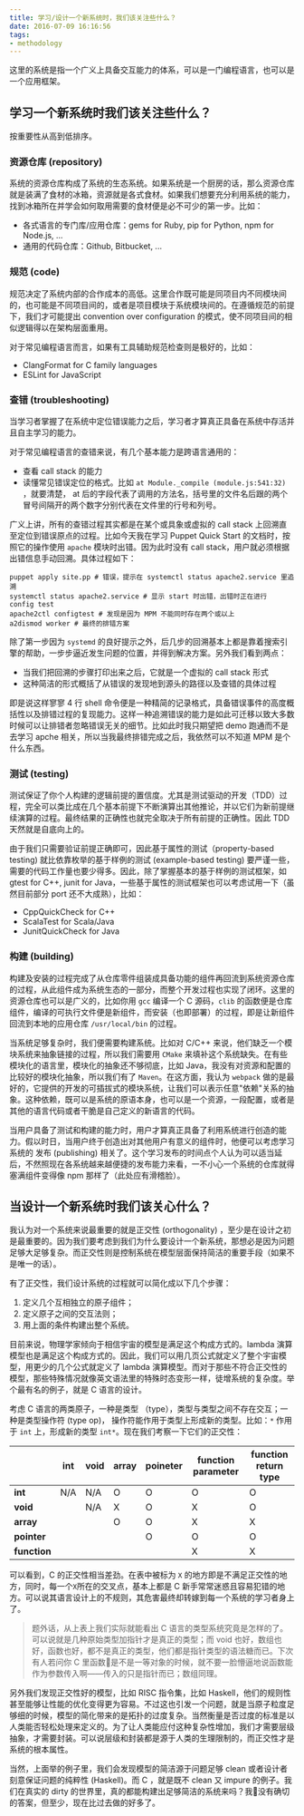 ```yaml
---
title: 学习/设计一个新系统时，我们该关注些什么？
date: 2016-07-09 16:16:56
tags:
- methodology
---
```


这里的系统是指一个广义上具备交互能力的体系，可以是一门编程语言，也可以是一个应用框架。


## 学习一个新系统时我们该关注些什么？

按重要性从高到低排序。

### 资源仓库 (repository)

系统的资源仓库构成了系统的生态系统。如果系统是一个厨房的话，那么资源仓库就是装满了食材的冰箱，资源就是各式食材。如果我们想要充分利用系统的能力，找到冰箱所在并学会如何取用需要的食材便是必不可少的第一步。比如：

- 各式语言的专门库/应用仓库：gems for Ruby, pip for Python, npm for Node.js, ...
- 通用的代码仓库：Github, Bitbucket, ...

<!-- more -->

### 规范 (code)

规范决定了系统内部的合作成本的高低。这里合作既可能是同项目内不同模块间的，也可能是不同项目间的，或者是项目模块于系统模块间的。在遵循规范的前提下，我们才可能提出 convention over configuration 的模式，使不同项目间的相似逻辑得以在架构层面重用。

对于常见编程语言而言，如果有工具辅助规范检查则是极好的，比如：

- ClangFormat for C family languages
- ESLint for JavaScript

### 查错 (troubleshooting)

当学习者掌握了在系统中定位错误能力之后，学习者才算真正具备在系统中存活并且自主学习的能力。

对于常见编程语言的查错来说，有几个基本能力是跨语言通用的：

- 查看 call stack 的能力
- 读懂常见错误定位的格式。比如 `at Module._compile (module.js:541:32)` ，就要清楚， at 后的字段代表了调用的方法名，括号里的文件名后跟的两个冒号间隔开的两个数字分别代表在文件里的行号和列号。

广义上讲，所有的查错过程其实都是在某个或具象或虚拟的 call stack 上回溯直至定位到错误原点的过程。比如今天我在学习 Puppet Quick Start 的文档时，按照它的操作使用 `apache` 模块时出错。因为此时没有 call stack，用户就必须根据出错信息手动回溯。具体过程如下：

```shell
puppet apply site.pp # 错误，提示在 systemctl status apache2.service 里追溯
systemctl status apache2.service # 显示 start 时出错，出错时正在进行 config test 
apache2ctl configtest # 发现是因为 MPM 不能同时存在两个或以上
a2dismod worker # 最终的排错方案
```

除了第一步因为 `systemd` 的良好提示之外，后几步的回溯基本上都是靠着搜索引擎的帮助，一步步逼近发生问题的位置，并得到解决方案。另外我们看到两点：

- 当我们把回溯的步骤打印出来之后，它就是一个虚拟的 call stack 形式
- 这种简洁的形式概括了从错误的发现地到源头的路径以及查错的具体过程

即是说这样寥寥 4 行 shell 命令便是一种精简的记录格式，具备错误事件的高度概括性以及排错过程的复现能力。这样一种追溯错误的能力是如此可迁移以致大多数时候可以让排错者忽略错误无关的细节。比如此时我只期望把 demo 跑通而不是去学习 apche 相关，所以当我最终排错完成之后，我依然可以不知道 MPM  是个什么东西。

### 测试 (testing)

测试保证了你个人构建的逻辑前提的置信度。尤其是测试驱动的开发（TDD）过程，完全可以类比成在几个基本前提下不断演算出其他推论，并以它们为新前提继续演算的过程。最终结果的正确性也就完全取决于所有前提的正确性。因此 TDD 天然就是自底向上的。

由于我们只需要验证前提正确即可，因此基于属性的测试（property-based testing) 就比依靠枚举的基于样例的测试 (example-based testing) 要严谨一些，需要的代码工作量也要少得多。因此，除了掌握基本的基于样例的测试框架，如 gtest for C++, junit for Java，一些基于属性的测试框架也可以考虑试用一下（虽然目前部分 port 还不大成熟），比如：

- CppQuickCheck for C++
- ScalaTest for Scala/Java
- JunitQuickCheck for Java

### 构建 (building)

构建及安装的过程完成了从仓库零件组装成具备功能的组件再回流到系统资源仓库的过程，从此组件成为系统生态的一部分，而整个开发过程也实现了闭环。这里的资源仓库也可以是广义的，比如你用 `gcc` 编译一个 C 源码，`clib` 的函数便是仓库组件，编译的可执行文件便是新组件，而安装（也即部署）的过程，即是让新组件回流到本地的应用仓库 `/usr/local/bin` 的过程。

当系统足够复杂时，我们便需要构建系统。比如对 C/C++ 来说，他们缺乏一个模块系统来抽象链接的过程，所以我们需要用 `CMake` 来填补这个系统缺失。在有些模块化的语言里，模块化的抽象还不够彻底，比如 Java，我没有对资源和配置的比较好的模块化抽象，所以我们有了 `Maven`。在这方面，我认为 `webpack` 做的是最好的，它提供的开发的可插拔式的模块系统，让我们可以表示任意"依赖"关系的抽象。这种依赖，既可以是系统的原语本身，也可以是一个资源，一段配置，或者是其他的语言代码或者干脆是自己定义的新语言的代码。

当用户具备了测试和构建的能力时，用户才算真正具备了利用系统进行创造的能力。假以时日，当用户终于创造出对其他用户有意义的组件时，他便可以考虑学习系统的 发布 (publishing) 相关了。这个学习发布的时间点个人认为可以适当延后，不然照现在各系统越来越便捷的发布能力来看，一不小心一个系统的仓库就得塞满组件变得像 npm 那样了（此处应有滑稽脸）。

## 当设计一个新系统时我们该关心什么？

我认为对一个系统来说最重要的就是正交性 (orthogonality) ，至少是在设计之初是最重要的。因为我们要考虑到我们为什么要设计一个新系统，那想必是因为问题足够大足够复杂。而正交性则是控制系统在模型层面保持简洁的重要手段（如果不是唯一的话）。

有了正交性，我们设计系统的过程就可以简化成以下几个步骤：

1. 定义几个互相独立的原子组件；
2. 定义原子之间的交互法则；
3. 用上面的条件构建出整个系统。

目前来说，物理学家倾向于相信宇宙的模型是满足这个构成方式的。lambda 演算模型也是满足这个构成方式的。因此，我们可以用几页公式就定义了整个宇宙模型，用更少的几个公式就定义了 lambda 演算模型。而对于那些不符合正交性的模型，那些特殊情况就像英文语法里的特殊时态变形一样，徒增系统的复杂度。举个最有名的例子，就是 C 语言的设计。

考虑 C 语言的两类原子，一种是类型 （type），类型与类型之间不存在交互；一种是类型操作符 (type op)， 操作符能作用于类型上形成新的类型。比如：`*` 作用于 `int` 上，形成新的类型 `int*`。现在我们考察一下它们的正交性：

|              | int  | void | array | poineter | function parameter | function return type |
| ------------ | ---- | ---- | ----- | -------- | ------------------ | -------------------- |
| **int**      | N/A  | N/A  | O     | O        | O                  | O                    |
| **void**     |      | N/A  | X     | O        | X                  | O                    |
| **array**    |      |      | O     | O        | X                  | X                    |
| **pointer**  |      |      |       | O        | O                  | O                    |
| **function** |      |      |       |          | X                  | X                    |

可以看到，C 的正交性相当差劲。在表中被标为 `X` 的地方即是不满足正交性的地方，同时，每一个`X`所在的交叉点，基本上都是 C 新手常常迷惑且容易犯错的地方。可以说其语言设计上的不规则，其危害最终却转嫁到每一个系统的学习者身上了。

> 题外话，从上表上我们实际就能看出 C 语言的类型系统究竟是怎样的了。可以说就是几种原始类型加指针才是真正的类型；而 void 也好，数组也好，函数也好，都不是真正的类型，他们都是指针类型的语法糖而已。下次有人若问你 C 里函数是不是一等对象的时候，就不要一脸懵逼地说函数能作为参数传入啊——传入的只是指针而已；数组同理。

另外我们发现正交性好的模型，比如 RISC 指令集，比如 Haskell，他们的规则性甚至能够让性能的优化变得更为容易。不过这也引发一个问题，就是当原子粒度足够细的时候，模型的简化带来的是拓扑的过度复杂。当然衡量是否过度的标准是以人类能否轻松处理来定义的。为了让人类能应付这种复杂性增加，我们才需要层级抽象，才需要封装。可以说层级和封装都是源于人类的生理限制的，而正交性才是系统的根本属性。

当然，上面举的例子里，我们会发现模型的简洁源于问题足够 clean 或者设计者刻意保证问题的纯粹性 (Haskell)。而 C ，就是既不 clean 又 impure 的例子。我们在真实的 dirty 的世界里，真的都能构建出足够简洁的系统来吗？我没有确切的答案，但至少，现在比过去做的好多了。